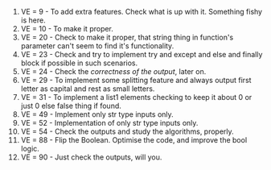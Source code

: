 1. VE = 9 - To add extra features. Check what is up with it. Something fishy is here.
2. VE = 10 - To make it proper.
3. VE = 20 - Check to make it proper, that string thing in function's parameter can't seem to find it's functionality.
4. VE = 23 - Check and try to implement try and except and else and finally block if possible in such scenarios.
5. VE = 24 - Check the *correctness of the output*, later on.
6. VE = 29 - To implement some splitting feature and always output first letter as capital and rest as small letters.
7. VE = 31 - To implement a list1 elements checking to keep it about 0 or just 0 else false thing if found.
8. VE = 49 - Implement only str type inputs only.
9. VE = 52 - Implementation of only str type inputs only.
10. VE = 54 - Check the outputs and study the algorithms, properly.
11. VE = 88 - Flip the Boolean. Optimise the code, and improve the bool logic. <!--Important. -->
12. VE = 90 - Just check the outputs, will you.